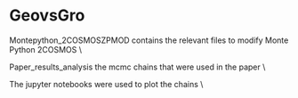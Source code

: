 # GeovsGro
Montepython_2COSMOSZPMOD contains the relevant files to modify Monte Python 2COSMOS \

Paper_results_analysis the mcmc chains that were used in the paper \

The jupyter notebooks were used to plot the chains \
